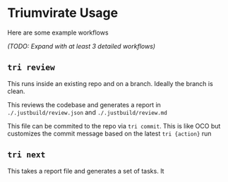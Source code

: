 # Triumvirate Usage

Here are some example workflows

*(TODO: Expand with at least 3 detailed workflows)*

## `tri review`

This runs inside an existing repo and on a branch.  Ideally the branch is clean.

This reviews the codebase and generates a report in `./.justbuild/review.json`
and `./.justbuild/review.md`

This file can be commited to the repo via `tri commit`.  This is like OCO but customizes the commit message based on the latest `tri {action}` run

## `tri next`

This takes a report file and generates a set of tasks.  It 